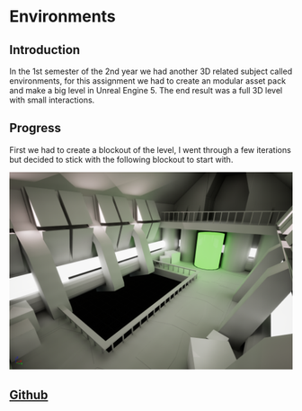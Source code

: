 # Environments

## Introduction

In the 1st semester of the 2nd year we had another 3D related subject called environments, for this assignment we had to create an modular asset pack and make a big level in Unreal Engine 5. The end result was a full 3D level with small interactions.

## Progress

First we had to create a blockout of the level, I went through a few iterations but decided to stick with the following blockout to start with.

![environments blockout](/environment_blockout.png)

## [Github](https://github.com/SixArne/Environ)